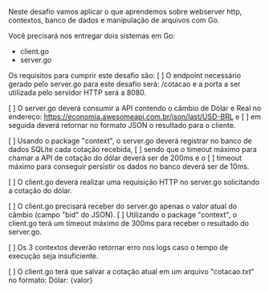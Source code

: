 Neste desafio vamos aplicar o que aprendemos sobre webserver http, contextos, banco de dados e manipulação de arquivos com Go.
 
Você precisará nos entregar dois sistemas em Go:
- client.go
- server.go
 
Os requisitos para cumprir este desafio são:
[ ] O endpoint necessário gerado pelo server.go para este desafio será: /cotacao e a porta a ser utilizada pelo servidor HTTP será a 8080.

[ ] O server.go deverá consumir a API contendo o câmbio de Dólar e Real no endereço: https://economia.awesomeapi.com.br/json/last/USD-BRL e 
[ ] em seguida deverá retornar no formato JSON o resultado para o cliente.

[ ] Usando o package "context", o server.go deverá registrar no banco de dados SQLite cada cotação recebida,
[ ] sendo que o timeout máximo para chamar a API de cotação do dólar deverá ser de 200ms e o 
[ ] timeout máximo para conseguir persistir os dados no banco deverá ser de 10ms.

[ ] O client.go deverá realizar uma requisição HTTP no server.go solicitando a cotação do dólar.

[ ] O client.go precisará receber do server.go apenas o valor atual do câmbio (campo "bid" do JSON). 
[ ] Utilizando o package "context", o client.go terá um timeout máximo de 300ms para receber o resultado do server.go.

[ ] Os 3 contextos deverão retornar erro nos logs caso o tempo de execução seja insuficiente.
 
[ ] O client.go terá que salvar a cotação atual em um arquivo "cotacao.txt" no formato: Dólar: {valor}
